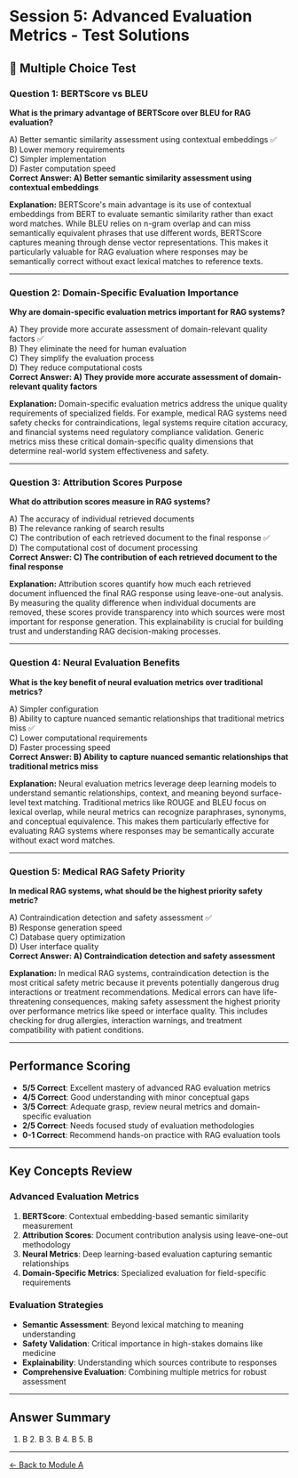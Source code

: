 # Session 5: Advanced Evaluation Metrics - Test Solutions

## 📝 Multiple Choice Test

### Question 1: BERTScore vs BLEU

**What is the primary advantage of BERTScore over BLEU for RAG evaluation?**

A) Better semantic similarity assessment using contextual embeddings ✅  
B) Lower memory requirements  
C) Simpler implementation  
D) Faster computation speed  
**Correct Answer: A) Better semantic similarity assessment using contextual embeddings**

**Explanation:** BERTScore's main advantage is its use of contextual embeddings from BERT to evaluate semantic similarity rather than exact word matches. While BLEU relies on n-gram overlap and can miss semantically equivalent phrases that use different words, BERTScore captures meaning through dense vector representations. This makes it particularly valuable for RAG evaluation where responses may be semantically correct without exact lexical matches to reference texts.

---

### Question 2: Domain-Specific Evaluation Importance

**Why are domain-specific evaluation metrics important for RAG systems?**

A) They provide more accurate assessment of domain-relevant quality factors ✅  
B) They eliminate the need for human evaluation  
C) They simplify the evaluation process  
D) They reduce computational costs  
**Correct Answer: A) They provide more accurate assessment of domain-relevant quality factors**

**Explanation:** Domain-specific evaluation metrics address the unique quality requirements of specialized fields. For example, medical RAG systems need safety checks for contraindications, legal systems require citation accuracy, and financial systems need regulatory compliance validation. Generic metrics miss these critical domain-specific quality dimensions that determine real-world system effectiveness and safety.

---

### Question 3: Attribution Scores Purpose

**What do attribution scores measure in RAG systems?**

A) The accuracy of individual retrieved documents  
B) The relevance ranking of search results  
C) The contribution of each retrieved document to the final response ✅  
D) The computational cost of document processing  
**Correct Answer: C) The contribution of each retrieved document to the final response**

**Explanation:** Attribution scores quantify how much each retrieved document influenced the final RAG response using leave-one-out analysis. By measuring the quality difference when individual documents are removed, these scores provide transparency into which sources were most important for response generation. This explainability is crucial for building trust and understanding RAG decision-making processes.

---

### Question 4: Neural Evaluation Benefits

**What is the key benefit of neural evaluation metrics over traditional metrics?**

A) Simpler configuration  
B) Ability to capture nuanced semantic relationships that traditional metrics miss ✅  
C) Lower computational requirements  
D) Faster processing speed  
**Correct Answer: B) Ability to capture nuanced semantic relationships that traditional metrics miss**

**Explanation:** Neural evaluation metrics leverage deep learning models to understand semantic relationships, context, and meaning beyond surface-level text matching. Traditional metrics like ROUGE and BLEU focus on lexical overlap, while neural metrics can recognize paraphrases, synonyms, and conceptual equivalence. This makes them particularly effective for evaluating RAG systems where responses may be semantically accurate without exact word matches.

---

### Question 5: Medical RAG Safety Priority

**In medical RAG systems, what should be the highest priority safety metric?**

A) Contraindication detection and safety assessment ✅  
B) Response generation speed  
C) Database query optimization  
D) User interface quality  
**Correct Answer: A) Contraindication detection and safety assessment**

**Explanation:** In medical RAG systems, contraindication detection is the most critical safety metric because it prevents potentially dangerous drug interactions or treatment recommendations. Medical errors can have life-threatening consequences, making safety assessment the highest priority over performance metrics like speed or interface quality. This includes checking for drug allergies, interaction warnings, and treatment compatibility with patient conditions.

---

## Performance Scoring

- **5/5 Correct**: Excellent mastery of advanced RAG evaluation metrics
- **4/5 Correct**: Good understanding with minor conceptual gaps
- **3/5 Correct**: Adequate grasp, review neural metrics and domain-specific evaluation
- **2/5 Correct**: Needs focused study of evaluation methodologies
- **0-1 Correct**: Recommend hands-on practice with RAG evaluation tools

---

## Key Concepts Review

### Advanced Evaluation Metrics
1. **BERTScore**: Contextual embedding-based semantic similarity measurement
2. **Attribution Scores**: Document contribution analysis using leave-one-out methodology
3. **Neural Metrics**: Deep learning-based evaluation capturing semantic relationships
4. **Domain-Specific Metrics**: Specialized evaluation for field-specific requirements

### Evaluation Strategies
- **Semantic Assessment**: Beyond lexical matching to meaning understanding
- **Safety Validation**: Critical importance in high-stakes domains like medicine
- **Explainability**: Understanding which sources contribute to responses
- **Comprehensive Evaluation**: Combining multiple metrics for robust assessment

---

## Answer Summary
1. B  2. B  3. B  4. B  5. B

---

[← Back to Module A](Session5_ModuleA_Advanced_Metrics.md)